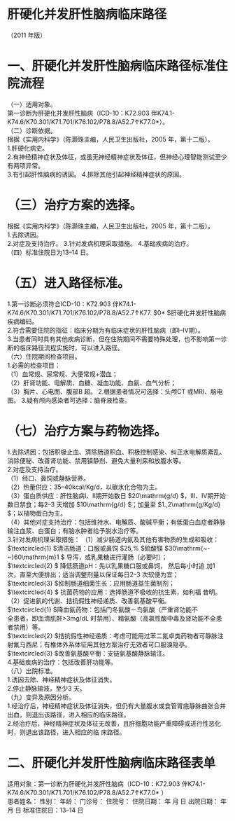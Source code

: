 # 肝硬化并发肝性脑病临床路径  
（2011 年版）  
# 一、肝硬化并发肝性脑病临床路径标准住院流程  
（一）适用对象。  
第一诊断为肝硬化并发肝性脑病（ICD-10：K72.903 伴K74.1-K74.6/K70.301/K71.701/K76.102/P78.8/A52.7↑K77.0\*）。  
（二）诊断依据。  
根据《实用内科学》（陈灏珠主编，人民卫生出版社，2005 年，第十二版）。  
1.肝硬化病史。  
2.有神经精神症状及体征，或虽无神经精神症状及体征，但神经心理智能测试至少有两项异常。  
3.有引起肝性脑病的诱因。 4.排除其他引起神经精神症状的原因。  
# （三）治疗方案的选择。  
根据《实用内科学》（陈灏珠主编，人民卫生出版社，2005 年，第十二版）。  
1.去除诱因。  
2.对症及支持治疗。 3.针对发病机理采取措施。 4.基础疾病的治疗。  
（四）标准住院日为13–14 日。  
# （五）进入路径标准。  
1.第一诊断必须符合ICD-10：K72.903 伴K74.1-K74.6/K70.301/K71.701/K76.102/P78.8/A52.7↑K77. $0* $肝硬化并发肝性脑病疾病编码。  
2.符合需要住院的指征：临床分期为有临床症状的肝性脑病（即I–Ⅳ期）。  
3.当患者同时具有其他疾病诊断，但在住院期间不需要特殊处理，也不影响第一诊断的临床路径流程实施时，可以进入路径。  
（六）住院期间检查项目。  
1.必需的检查项目：  
（1）血常规、尿常规、大便常规+潜血；  
（2）肝肾功能、电解质、血糖、凝血功能、血氨、血气分析；  
（3）胸片、心电图、腹部B 超。 2.根据患者情况可选择：头颅CT 或MRI、脑电图。 3.疑有颅内感染者可选择：脑脊液检查。  
# （七）治疗方案与药物选择。  
1.去除诱因：包括积极止血、清除肠道积血、积极控制感染、纠正水电解质紊乱、消除便秘、改善肾功能、禁用镇静剂、避免大量利尿和放腹水等。  
2.对症及支持治疗。  
（1）经口、鼻饲或静脉营养。  
（2）热量供应：35–40kcal/Kg/d，以碳水化合物为主。  
（3）蛋白质供应：肝性脑病I、Ⅱ期开始数日 $20\mathrm{g/d} $，Ⅲ、Ⅳ期开始数日禁食；每2–3 天增加 $10\mathrm{g/d} $；加量至 $1.\,2\mathrm{g/Kg/d} $；以植物蛋白为主。  
（4）其他对症支持治疗：包括维持水、电解质、酸碱平衡；有低蛋白血症者静脉输注血浆、白蛋白；有脑水肿者给予脱水治疗等。  
3.针对发病机理采取措施： （1）减少肠道内氨及其他有害物质的生成和吸收：  
$\textcircled{1} $清洁肠道：口服或鼻饲 $25\,\% $硫酸镁 $30\mathrm{~-~}60\mathrm{m}1 $ 导泻，或乳果糖进行灌肠（必要时）；  
$\textcircled{2} $ 降低肠道pH：先以乳果糖口服或鼻饲， 然后每小时追 加1 次，直至大便排出；适当调整剂量以保证每日2–3 次软便为宜；  
$\textcircled{3} $抑制肠道细菌生长：应用肠道益生菌制剂；  
$\textcircled{4} $ 抗菌药物的应用：选择肠道不吸收的抗生素，如利福 昔明。  
（2）促进氨的代谢、拮抗假性神经递质、改善氨基酸平衡。  
$\textcircled{1} $降血氨药物：包括门冬氨酸－鸟氨酸（严重肾功能不  
全患者，即血清肌酐>3mg/dL 时禁用）、精氨酸（高氯性酸中毒及肾功能不全患者禁用）等。  
$\textcircled{2} $拮抗假性神经递质：考虑可能用过苯二氮卓类药物者可静脉注射氟马西尼；有椎体外系体征用其他方案治疗无效者可口服溴隐亭。  
$\textcircled{3} $改善氨基酸平衡：支链氨基酸静脉输注。  
4.基础疾病的治疗：包括改善肝功能等。  
（八）出院标准。  
1.诱因去除、神经精神症状及体征消失。  
2.停止静脉输液，至少3 天。  
（九）变异及原因分析。  
1.经治疗后，神经精神症状及体征消失，但仍有大量腹水或食管胃底静脉曲张合并出血，则退出该路径，进入相应的临床路径。  
2.经治疗后，神经精神症状及体征无改善，且肝细胞功能严重障碍或进行性恶化时，则退出该路径，进入相应的临 床路径。  
# 二、肝硬化并发肝性脑病临床路径表单  
适用对象：第一诊断为肝硬化并发肝性脑病（ICD-10：K72.903 伴K74.1-K74.6/K70.301/K71.701/K76.102/P78.8/A52.7↑K77.0\* ）  
患者姓名：      性别：       年龄：       门诊号：     住院号：         住院日期：     年    月   日  出院日期：     年    月   日 标准住院日：13–14 日  
